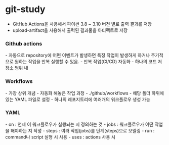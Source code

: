 # git-study
- GitHub Actions을 사용해서 파이썬 3.8 ~ 3.10 버전 별로 출력 결과를 저장
- upload-artifact을 사용해서 출력된 결과물을 아티팩트로 저장


<h3>Github actions</h3>
- 자동으로 repository에 어떤 이벤트가 발생하면 특정 작업이 발생하게 하거나 주기적으로 원하는 작업을 반복 실행할 수 있음.
- 반복 작업(CI/CD) 자동화
- 하나의 코드 저장소 범위 내 

<h3>Workflows</h3>
- 가장 상위 개념
- 자동화 해놓은 작업 과정
- ./github/workflows
- 해당 폴더 하위에 있는 YAML 파일로 설정
- 하나의 레포지토리에 여러개의 워크플로우 생성 가능

<h3>YAML</h3>
- on : 언제 이 워크플로우가 실행되는 지 정의하는 것
- jobs : 워크플로우가 어떤 작업을 해야하는 지 작성
- steps : 여러 작업(jobs)를 단계(steps)으로 모델링
- run : command나 script 실행 시 사용
- uses : actions 사용 시
